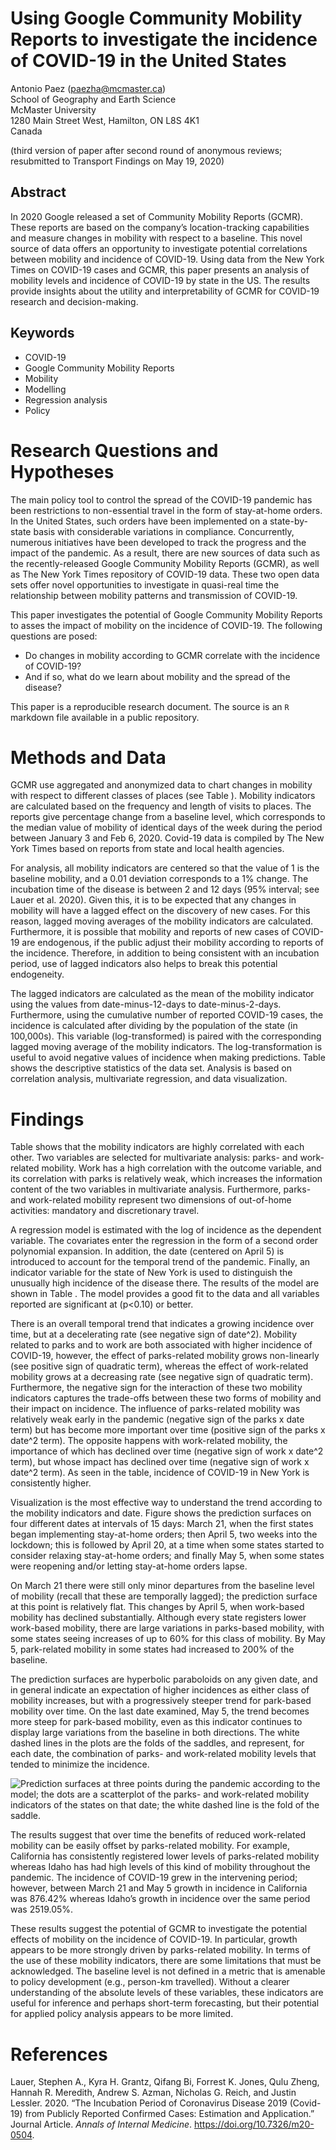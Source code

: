 
<!-- README.md is generated from README.Rmd. Please edit that file -->

# Using Google Community Mobility Reports to investigate the incidence of COVID-19 in the United States

<!-- badges: start -->

<!-- badges: end -->

Antonio Paez (<paezha@mcmaster.ca>)  
School of Geography and Earth Science  
McMaster University  
1280 Main Street West, Hamilton, ON L8S 4K1  
Canada

(third version of paper after second round of anonymous reviews;
resubmitted to Transport Findings on May 19, 2020)

## Abstract

In 2020 Google released a set of Community Mobility Reports (GCMR).
These reports are based on the company’s location-tracking capabilities
and measure changes in mobility with respect to a baseline. This novel
source of data offers an opportunity to investigate potential
correlations between mobility and incidence of COVID-19. Using data from
the New York Times on COVID-19 cases and GCMR, this paper presents an
analysis of mobility levels and incidence of COVID-19 by state in the
US. The results provide insights about the utility and interpretability
of GCMR for COVID-19 research and decision-making.

## Keywords

  - COVID-19
  - Google Community Mobility Reports
  - Mobility
  - Modelling
  - Regression analysis
  - Policy

# Research Questions and Hypotheses

The main policy tool to control the spread of the COVID-19 pandemic has
been restrictions to non-essential travel in the form of stay-at-home
orders. In the United States, such orders have been implemented on a
state-by-state basis with considerable variations in compliance.
Concurrently, numerous initiatives have been developed to track the
progress and the impact of the pandemic. As a result, there are new
sources of data such as the recently-released Google Community Mobility
Reports (GCMR), as well as The New York Times repository of COVID-19
data. These two open data sets offer novel opportunities to investigate
in quasi-real time the relationship between mobility patterns and
transmission of COVID-19.

This paper investigates the potential of Google Community Mobility
Reports to asses the impact of mobility on the incidence of COVID-19.
The following questions are posed:

  - Do changes in mobility according to GCMR correlate with the
    incidence of COVID-19?
  - And if so, what do we learn about mobility and the spread of the
    disease?

This paper is a reproducible research document. The source is an `R`
markdown file available in a public repository.

# Methods and Data

GCMR use aggregated and anonymized data to chart changes in mobility
with respect to different classes of places (see Table ). Mobility
indicators are calculated based on the frequency and length of visits to
places. The reports give percentage change from a baseline level, which
corresponds to the median value of mobility of identical days of the
week during the period between January 3 and Feb 6, 2020. Covid-19 data
is compiled by The New York Times based on reports from state and local
health agencies.

For analysis, all mobility indicators are centered so that the value of
1 is the baseline mobility, and a 0.01 deviation corresponds to a 1%
change. The incubation time of the disease is between 2 and 12 days (95%
interval; see Lauer et al. 2020). Given this, it is to be expected that
any changes in mobility will have a lagged effect on the discovery of
new cases. For this reason, lagged moving averages of the mobility
indicators are calculated. Furthermore, it is possible that mobility and
reports of new cases of COVID-19 are endogenous, if the public adjust
their mobility according to reports of the incidence. Therefore, in
addition to being consistent with an incubation period, use of lagged
indicators also helps to break this potential endogeneity.

The lagged indicators are calculated as the mean of the mobility
indicator using the values from date-minus-12-days to date-minus-2-days.
Furthermore, using the cumulative number of reported COVID-19 cases, the
incidence is calculated after dividing by the population of the state
(in 100,000s). This variable (log-transformed) is paired with the
corresponding lagged moving average of the mobility indicators. The
log-transformation is useful to avoid negative values of incidence when
making predictions. Table  shows the descriptive statistics of the data
set. Analysis is based on correlation analysis, multivariate regression,
and data visualization.

# Findings

Table  shows that the mobility indicators are highly correlated with
each other. Two variables are selected for multivariate analysis: parks-
and work-related mobility. Work has a high correlation with the outcome
variable, and its correlation with parks is relatively weak, which
increases the information content of the two variables in multivariate
analysis. Furthermore, parks- and work-related mobility represent two
dimensions of out-of-home activities: mandatory and discretionary
travel.

A regression model is estimated with the log of incidence as the
dependent variable. The covariates enter the regression in the form of a
second order polynomial expansion. In addition, the date (centered on
April 5) is introduced to account for the temporal trend of the
pandemic. Finally, an indicator variable for the state of New York is
used to distinguish the unusually high incidence of the disease there.
The results of the model are shown in Table . The model provides a good
fit to the data and all variables reported are significant at \(p<0.10\)
or better.

There is an overall temporal trend that indicates a growing incidence
over time, but at a decelerating rate (see negative sign of date^2).
Mobility related to parks and to work are both associated with higher
incidence of COVID-19, however, the effect of parks-related mobility
grows non-linearly (see positive sign of quadratic term), whereas the
effect of work-related mobility grows at a decreasing rate (see negative
sign of quadratic term). Furthermore, the negative sign for the
interaction of these two mobility indicators captures the trade-offs
between these two forms of mobility and their impact on incidence. The
influence of parks-related mobility was relatively weak early in the
pandemic (negative sign of the parks x date term) but has become more
important over time (positive sign of the parks x date^2 term). The
opposite happens with work-related mobility, the importance of which has
declined over time (negative sign of work x date^2 term), but whose
impact has declined over time (negative sign of work x date^2 term). As
seen in the table, incidence of COVID-19 in New York is consistently
higher.

Visualization is the most effective way to understand the trend
according to the mobility indicators and date. Figure  shows the
prediction surfaces on four different dates at intervals of 15 days:
March 21, when the first states began implementing stay-at-home orders;
then April 5, two weeks into the lockdown; this is followed by April 20,
at a time when some states started to consider relaxing stay-at-home
orders; and finally May 5, when some states were reopening and/or
letting stay-at-home orders lapse.

On March 21 there were still only minor departures from the baseline
level of mobility (recall that these are temporally lagged); the
prediction surface at this point is relatively flat. This changes by
April 5, when work-based mobility has declined substantially. Although
every state registers lower work-based mobility, there are large
variations in parks-based mobility, with some states seeing increases of
up to 60% for this class of mobility. By May 5, park-related mobility in
some states had increased to 200% of the baseline.

The prediction surfaces are hyperbolic paraboloids on any given date,
and in general indicate an expectation of higher incidences as either
class of mobility increases, but with a progressively steeper trend for
park-based mobility over time. On the last date examined, May 5, the
trend becomes more steep for park-based mobility, even as this indicator
continues to display large variations from the baseline in both
directions. The white dashed lines in the plots are the folds of the
saddles, and represent, for each date, the combination of parks- and
work-related mobility levels that tended to minimize the incidence.

![Prediction surfaces at three points during the pandemic according to
the model; the dots are a scatterplot of the parks- and work-related
mobility indicators of the states on that date; the white dashed line is
the fold of the saddle.](README_files/figure-gfm/prediction-plots-1.png)

The results suggest that over time the benefits of reduced work-related
mobility can be easily offset by parks-related mobility. For example,
California has consistently registered lower levels of parks-related
mobility whereas Idaho has had high levels of this kind of mobility
throughout the pandemic. The incidence of COVID-19 grew in the
intervening period; however, between March 21 and May 5 growth in
incidence in California was 876.42% whereas Idaho’s growth in incidence
over the same period was 2519.05%.

These results suggest the potential of GCMR to investigate the potential
effects of mobility on the incidence of COVID-19. In particular, growth
appears to be more strongly driven by parks-related mobility. In terms
of the use of these mobility indicators, there are some limitations that
must be acknowledged. The baseline level is not defined in a metric that
is amenable to policy development (e.g., person-km travelled). Without a
clearer understanding of the absolute levels of these variables, these
indicators are useful for inference and perhaps short-term forecasting,
but their potential for applied policy analysis appears to be more
limited.

# References

<div id="refs" class="references">

<div id="ref-Lauer2020incubation">

Lauer, Stephen A., Kyra H. Grantz, Qifang Bi, Forrest K. Jones, Qulu
Zheng, Hannah R. Meredith, Andrew S. Azman, Nicholas G. Reich, and
Justin Lessler. 2020. “The Incubation Period of Coronavirus Disease 2019
(Covid-19) from Publicly Reported Confirmed Cases: Estimation and
Application.” Journal Article. *Annals of Internal Medicine*.
<https://doi.org/10.7326/m20-0504>.

</div>

</div>
